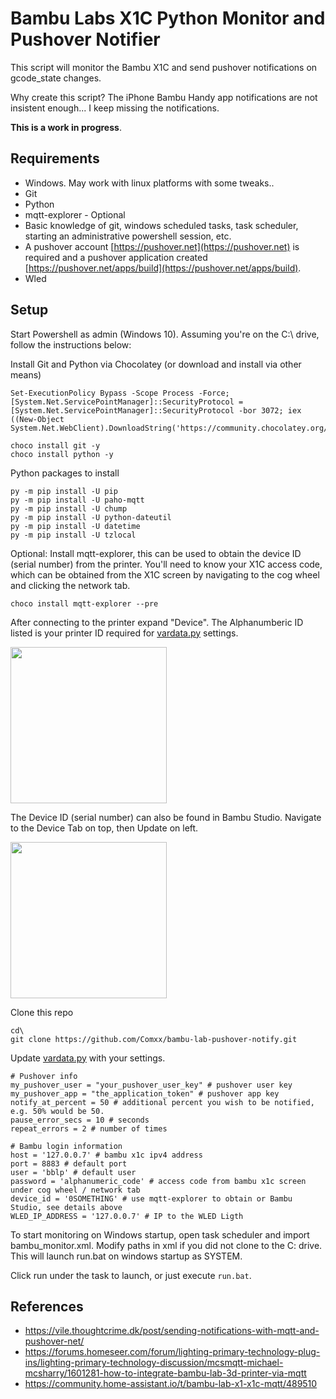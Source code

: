 # Bambu Labs X1C Python Monitor and Pushover Notifier
This script will monitor the Bambu X1C and send pushover notifications on gcode_state changes.

Why create this script? The iPhone Bambu Handy app notifications are not insistent enough... I keep missing the notifications.

**This is a work in progress**.

## Requirements

- Windows. May work with linux platforms with some tweaks..
- Git
- Python
- mqtt-explorer - Optional
- Basic knowledge of git, windows scheduled tasks, task scheduler, starting an administrative powershell session, etc.
- A pushover account [https://pushover.net](https://pushover.net) is required and a pushover application created [https://pushover.net/apps/build](https://pushover.net/apps/build).
- Wled 
## Setup

Start Powershell as admin (Windows 10). Assuming you're on the C:\ drive, follow the instructions below:

Install Git and Python via Chocolatey (or download and install via other means)

```
Set-ExecutionPolicy Bypass -Scope Process -Force; [System.Net.ServicePointManager]::SecurityProtocol = [System.Net.ServicePointManager]::SecurityProtocol -bor 3072; iex ((New-Object System.Net.WebClient).DownloadString('https://community.chocolatey.org/install.ps1'))

choco install git -y
choco install python -y
```

Python packages to install
```
py -m pip install -U pip
py -m pip install -U paho-mqtt
py -m pip install -U chump
py -m pip install -U python-dateutil
py -m pip install -U datetime
py -m pip install -U tzlocal
```

Optional: Install mqtt-explorer, this can be used to obtain the device ID (serial number) from the printer. You'll need to know your X1C access code, which can be obtained from the X1C screen by navigating to the cog wheel and clicking the network tab.
```
choco install mqtt-explorer --pre
```

After connecting to the printer expand "Device". The Alphanumberic ID listed is your printer ID required for [vardata.py](vardata.py) settings.

<img src="./MQTT_Explorer_Settings.png?raw=true" width="250">

The Device ID (serial number) can also be found in Bambu Studio. Navigate to the Device Tab on top, then Update on left.

<img src="./Bambu_Studio_Device_ID.png?raw=true" width="250">

Clone this repo
```
cd\
git clone https://github.com/Comxx/bambu-lab-pushover-notify.git
```

Update [vardata.py](vardata.py) with your settings.

```
# Pushover info
my_pushover_user = "your_pushover_user_key" # pushover user key
my_pushover_app = "the_application_token" # pushover app key
notify_at_percent = 50 # additional percent you wish to be notified, e.g. 50% would be 50.
pause_error_secs = 10 # seconds
repeat_errors = 2 # number of times

# Bambu login information
host = '127.0.0.7' # bambu x1c ipv4 address
port = 8883 # default port
user = 'bblp' # default user
password = 'alphanumeric_code' # access code from bambu x1c screen under cog wheel / network tab
device_id = '0SOMETHING' # use mqtt-explorer to obtain or Bambu Studio, see details above
WLED_IP_ADDRESS = '127.0.0.7' # IP to the WLED Ligth
```

To start monitoring on Windows startup, open task scheduler and import bambu_monitor.xml. Modify paths in xml if you did not clone to the C: drive. This will launch run.bat on windows startup as SYSTEM.

Click run under the task to launch, or just execute `run.bat`.

## References

* https://vile.thoughtcrime.dk/post/sending-notifications-with-mqtt-and-pushover-net/
* https://forums.homeseer.com/forum/lighting-primary-technology-plug-ins/lighting-primary-technology-discussion/mcsmqtt-michael-mcsharry/1601281-how-to-integrate-bambu-lab-3d-printer-via-mqtt
* https://community.home-assistant.io/t/bambu-lab-x1-x1c-mqtt/489510
